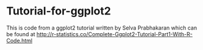 # Tutorial-for-ggplot2

This is code from a ggplot2 tutorial written by Selva Prabhakaran which can be found at http://r-statistics.co/Complete-Ggplot2-Tutorial-Part1-With-R-Code.html
